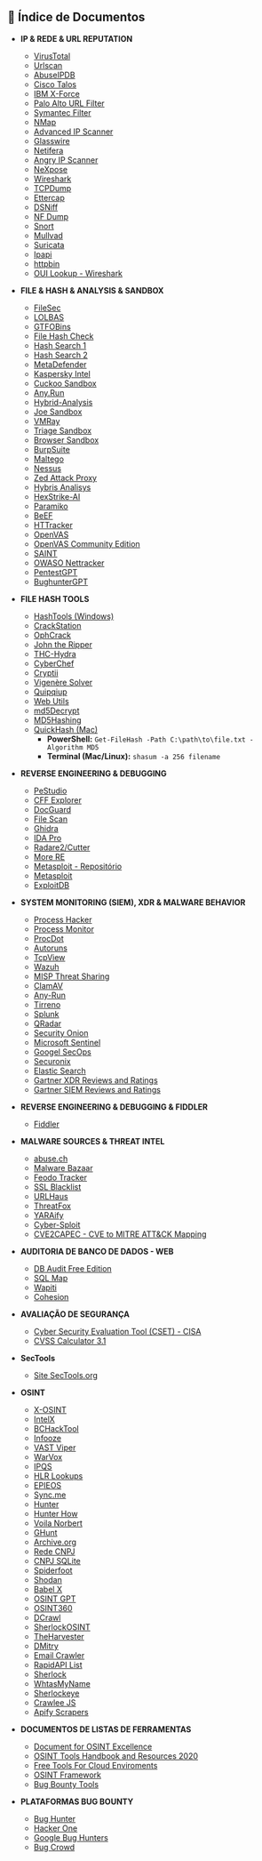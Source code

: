 ## 📁 Índice de Documentos

- **IP & REDE & URL REPUTATION**
  * [VirusTotal](https://virustotal.com)
  * [Urlscan](https://urlscan.io)
  * [AbuseIPDB](https://abuseipdb.com)
  * [Cisco Talos](https://talosintelligence.com/reputation_center)
  * [IBM X-Force](https://exchange.xforce.ibmcloud.com/)
  * [Palo Alto URL Filter](https://urlfiltering.paloaltonetworks.com/)
  * [Symantec Filter](https://sitereview.bluecoat.com/)
  * [NMap](https://nmap.org/)
  * [Advanced IP Scanner](https://www.advanced-ip-scanner.com/br/)
  * [Glasswire](https://www.glasswire.com/)
  * [Netifera](https://www.aldeid.com/wiki/Netifera)
  * [Angry IP Scanner](https://angryip.org/)
  * [NeXpose](https://docs.rapid7.com/nexpose/nexpose-quick-start-guide/)
  * [Wireshark](https://www.wireshark.org/)
  * [TCPDump](https://www.tcpdump.org/)
  * [Ettercap](https://www.ettercap-project.org/index.html)
  * [DSNiff](https://monkey.org/~dugsong/dsniff/)
  * [NF Dump](https://github.com/phaag/nfdump)
  * [Snort](https://www.snort.org/)
  * [Mullvad](https://mullvad.net/en/help/tor-and-mullvad-vpn)
  * [Suricata]([htt](https://suricata.io/))
  * [Ipapi](https://ipapi.co/)
  * [httpbin](https://httpbin.org/ip)
  * [OUI Lookup - Wireshark](https://www.wireshark.org/tools/oui-lookup.html)

- **FILE & HASH & ANALYSIS & SANDBOX**
  * [FileSec](https://filesec.io/#)
  * [LOLBAS](https://lolbas-project.github.io/)
  * [GTFOBins](https://gtfobins.github.io/)
  * [File Hash Check](https://www.virustotal.com/gui/file/)
  * [Hash Search 1](https://hashsearch.io/)
  * [Hash Search 2](https://malwares.com)
  * [MetaDefender](https://metadefender.opswat.com/)
  * [Kaspersky Intel](https://opentip.kaspersky.com/)
  * [Cuckoo Sandbox](https://cuckoosandbox.org)
  * [Any.Run](https://any.run)
  * [Hybrid-Analysis](https://www.hybrid-analysis.com/)
  * [Joe Sandbox](https://www.joesandbox.com/)
  * [VMRay](https://vmray.com)
  * [Triage Sandbox](https://tria.ge)
  * [Browser Sandbox](https://github.com/browser-actions/browser-sandbox)
  * [BurpSuite](https://portswigger.net/burp/communitydownload)
  * [Maltego](https://www.maltego.com/?utm_source=paterva.com&utm_medium=referral&utm_campaign=301)
  * [Nessus](https://www.tenable.com/downloads/nessus?loginAttempted=true)
  * [Zed Attack Proxy](https://www.zaproxy.org/)
  * [Hybris Analisys](https://hybrid-analysis.com/)
  * [HexStrike-AI](https://github.com/0x4m4/hexstrike-ai)
  * [Paramiko](https://www.paramiko.org/)
  * [BeEF](https://beefproject.com/)
  * [HTTracker](https://www.httrack.com/)
  * [OpenVAS](https://www.greenbone.net/en/openvas-basic/)
  * [OpenVAS Community Edition](https://github.com/itiligent/Easy-OpenVAS-Installer)
  * [SAINT](https://sectools.org/tool/saint/)
  * [OWASO Nettracker](https://owasp.org/www-project-nettacker/)
  * [PentestGPT](https://pentestgpt.ai/)
  * [BughunterGPT](https://chatgpt.com/g/g-y2KnRe0w4-bug-hunter-gpt)

- **FILE HASH TOOLS**
  * [HashTools (Windows)](https://www.binaryfortress.com/HashTools/)
  * [CrackStation](https://crackstation.net/)
  * [OphCrack](https://ophcrack.sourceforge.io/)
  * [John the Ripper](https://www.openwall.com/john/)
  * [THC-Hydra](https://github.com/vanhauser-thc/thc-hydra/releases)
  * [CyberChef](https://gchq.github.io/CyberChef)
  * [Cryptii](https://cryptii.com/)
  * [Vigenère Solver](https://www.guballa.de/vigenere-solver)
  * [Quipqiup](hhttps://quipqiup.com/)
  * [Web Utils](https://www.webutils.pl/index.php?idx=xx)
  * [md5Decrypt](https://md5decrypt.net/)
  * [MD5Hashing](https://md5hashing.net/)
  * [QuickHash (Mac)](https://www.quickhash-gui.org/)
    * **PowerShell:** `Get-FileHash -Path C:\path\to\file.txt -Algorithm MD5`
    * **Terminal (Mac/Linux):** `shasum -a 256 filename`

- **REVERSE ENGINEERING & DEBUGGING**
  * [PeStudio](https://www.winitor.com/)
  * [CFF Explorer](https://ntcore.com/?page_id=388)
  * [DocGuard](https://github.com/DocGuard/DocGuard)
  * [File Scan](https://www.filescan.io/)
  * [Ghidra](https://ghidra-sre.org/)
  * [IDA Pro](https://hex-rays.com/ida-pro/)
  * [Radare2/Cutter](https://cutter.re/)
  * [More RE](https://github.com/wtsxDev/reverse-engineering)
  * [Metasploit - Repositório](https://github.com/rapid7/metasploit-framework)
  * [Metasploit](https://metasploit.com/)
  * [ExploitDB](https://gitlab.com/exploit-database/exploitdb)

- **SYSTEM MONITORING (SIEM), XDR & MALWARE BEHAVIOR**
  * [Process Hacker](https://processhacker.sourceforge.io/)
  * [Process Monitor](https://docs.microsoft.com/en-us/sysinternals/downloads/procmon)
  * [ProcDot](http://www.procdot.com/)
  * [Autoruns](https://docs.microsoft.com/en-us/sysinternals/downloads/autoruns)
  * [TcpView](https://docs.microsoft.com/en-us/sysinternals/downloads/tcpview)
  * [Wazuh](https://wazuh.com/)
  * [MISP Threat Sharing](https://www.misp-project.org/)
  * [ClamAV](https://www.clamav.net/)
  * [Any-Run](https://any.run/)
  * [Tirreno](https://www.tirreno.com/)
  * [Splunk](https://www.splunk.com/)
  * [QRadar](https://www.ibm.com/products/qradar)
  * [Security Onion](https://securityonionsolutions.com/software)
  * [Microsoft Sentinel](https://learn.microsoft.com/pt-br/azure/sentinel/quickstart-onboard?tabs=defender-portal)
  * [Googel SecOps](https://cloud.google.com/security/products/security-operations?hl=pt-br#the-intelligence-driven-and-ai-powered-security-operations-platform)
  * [Securonix](https://www.securonix.com/)
  * [Elastic Search](https://www.elastic.co/docs/solutions/security/get-started/get-started-detect-with-siem)
  * [Gartner XDR Reviews and Ratings](https://www.gartner.com/reviews/market/extended-detection-and-response)
  * [Gartner SIEM Reviews and Ratings](https://www.gartner.com/reviews/market/security-information-event-management)

- **REVERSE ENGINEERING & DEBUGGING & FIDDLER**
  * [Fiddler](https://www.telerik.com/fiddler)

- **MALWARE SOURCES & THREAT INTEL**
  * [abuse.ch](https://abuse.ch/)
  * [Malware Bazaar](https://bazaar.abuse.ch/)
  * [Feodo Tracker](https://feodotracker.abuse.ch/)
  * [SSL Blacklist](https://sslbl.abuse.ch/)
  * [URLHaus](https://urlhaus.abuse.ch/)
  * [ThreatFox](https://threatfox.abuse.ch/)
  * [YARAify](https://yaraify.abuse.ch/)
  * [Cyber-Sploit](https://github.com/Cyber-Dioxide/Cyber-Sploit)
  * [CVE2CAPEC - CVE to MITRE ATT&CK Mapping](https://galeax.github.io/CVE2CAPEC/)

- **AUDITORIA DE BANCO DE DADOS - WEB**
  - [DB Audit Free Edition](http://www.softtreetech.com)
  - [SQL Map](https://sqlmap.org/)
  - [Wapiti](https://wapiti-scanner.github.io/)
  - [Cohesion](https://cohesion.sh/)

- **AVALIAÇÃO DE SEGURANÇA**
  * [Cyber Security Evaluation Tool (CSET) - CISA](./CSET.md) 
  * [CVSS Calculator 3.1](https://www.first.org/cvss/calculator/3-1)

- **SecTools**
  * [Site SecTools.org](https://sectools.org/)

- **OSINT**
  - [X-OSINT](https://github.com/TermuxHackz/X-osint)
  - [IntelX](https://intelx.io/)
  - [BCHackTool](https://github.com/ByCh4n/BCHackTool)
  - [Infooze](https://infoooze.js.org/)
  - [VAST Viper](https://vipervast.sourceforge.net/)
  - [WarVox](https://github.com/rapid7/warvox/)
  - [IPQS](https://www.ipqualityscore.com/free-phone-number-lookup)
  - [HLR Lookups](https://www.hlrlookup.com/)
  - [EPIEOS](https://epieos.com/)
  - [Sync.me](https://sync.me/)
  - [Hunter](https://hunter.io/bulk)
  - [Hunter How](https://hunter.how/)
  - [Voila Norbert](https://app.voilanorbert.com/)
  - [GHunt](https://github.com/mxrch/GHunt)
  - [Archive.org](https://archive.org/)
  - [Rede CNPJ](https://www.redecnpj.com.br/demo/)
  - [CNPJ SQLite](https://github.com/rictom/cnpj-sqlite)
  - [Spiderfoot](https://github.com/smicallef/spiderfoot)
  - [Shodan](https://www.shodan.io/)
  - [Babel X](https://www.babelstreet.com/)
  - [OSINT GPT](https://github.com/estebanpdl/osintgpt)
  - [OSINT360](https://github.com/oryon-osint/OSINT360-GPT)
  - [DCrawl](https://www.idcrawl.com/)
  - [SherlockOSINT](https://sherlockosint.com/)
  - [TheHarvester](https://github.com/laramies/theHarvester)
  - [DMitry](https://github.com/jaygreig86/dmitry/)
  - [Email Crawler](https://github.com/nambili-samuel/Email-Crawler)
  - [RapidAPI List](https://rapidapi.com/search/Cybersecurity?sortBy=ByRelevance)
  - [Sherlock](https://github.com/sherlock-project/sherlock)
  - [WhtasMyName](https://whatsmyname.app/)
  - [Sherlockeye](https://www.sherlockeye.io/)
  - [Crawlee JS](https://crawlee.dev/js/docs/introduction/scraping)
  - [Apify Scrapers](https://apify.com/)

- **DOCUMENTOS DE LISTAS DE FERRAMENTAS**
  * [Document for OSINT  Excellence](./FerramentasOSINT.pdf)
  * [OSINT Tools Handbook and Resources 2020](https://i-intelligence.eu/uploads/public-documents/OSINT_Handbook_2020.pdf)
  * [Free Tools For Cloud Enviroments](./cisa-free.pdf)
  * [OSINT Framework](https://osintframework.com/)
  * [Bug Bounty Tools](https://drive.google.com/file/d/1kGkmOpe2cPQdzIBX4qdC-XAAKzA1pzW6/view?usp=sharing)

- **PLATAFORMAS BUG BOUNTY**
  - [Bug Hunter](https://www.bughunt.com.br/)
  - [Hacker One](https://hackerone.com/bug-bounty-programs)
  - [Google Bug Hunters](https://bughunters.google.com/)
  - [Bug Crowd](https://bugcrowd.com/engagements?category=bug_bounty&page=1&sort_by=promoted&sort_direction=desc)
